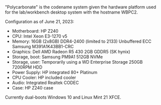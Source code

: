 "Polycarbonate" is the codename system given the hardware platform used for the lab/workbench desktop system with the hostname WBPC2.

Configuration as of June 21, 2023:

- Motherboard: HP Z240
- CPU: Intel Xeon E3-1270 v5
- Memory: 16GB (2x8GB) DDR4-2400 (limited to 2133) Unbuffered ECC Samsung M391A1K43BB1-CRC
- Graphics: Dell AMD Radeon R5 430 2GB GDDR5 (SK hynix)
- Storage, boot: Samsung PM9A1 512GB NVMe
- Storage, user: Temporarily using a WD Enterprise Storage 250GB 7200RPM HDD
- Power Supply: HP integrated 80+ Platinum
- CPU Cooler: HP included cooler
- Audio: Integrated Realtek CODEC
- Case: HP Z240 case

Currently dual-boots Windows 10 and Linux Mint 21 XFCE.
